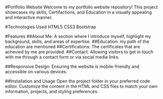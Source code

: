 #Portfolio Website
Welcome to my portfolio website repository! This project showcases my skills, Certifactions, and Education in a visually appealing and interactive manner.

#Technologies Used
HTML5
CSS3
Bootstrap

#Features
##About Me: A section where I introduce myself, highlight my background, skills, and areas of expertise.
##Education: my path of the education are mentioned
##Certifications: The certificates that are achevied by me are provided.
##Contact: Allowing visitors to get in touch with me through a contact form or via social media links.

##Responsive Design: Ensuring the website is mobile-friendly and accessible on various devices.

##Installation and Usage
Open the project folder in your preferred code editor.
Customize the content in the HTML and CSS files to match your own information, projects, and styling preferences.
